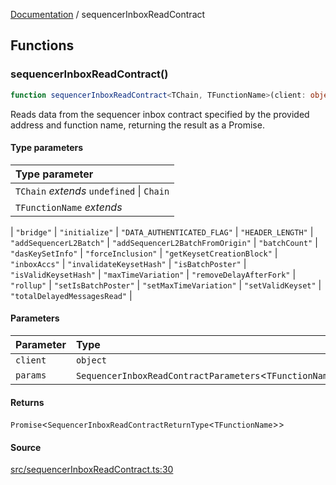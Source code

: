 [Documentation](README.md) / sequencerInboxReadContract

## Functions

### sequencerInboxReadContract()

```ts
function sequencerInboxReadContract<TChain, TFunctionName>(client: object, params: SequencerInboxReadContractParameters<TFunctionName>): Promise<SequencerInboxReadContractReturnType<TFunctionName>>
```

Reads data from the sequencer inbox contract specified by the provided
address and function name, returning the result as a Promise.

#### Type parameters

| Type parameter |
| :------ |
| `TChain` *extends* `undefined` \| `Chain` |
| `TFunctionName` *extends* 
  \| `"bridge"`
  \| `"initialize"`
  \| `"DATA_AUTHENTICATED_FLAG"`
  \| `"HEADER_LENGTH"`
  \| `"addSequencerL2Batch"`
  \| `"addSequencerL2BatchFromOrigin"`
  \| `"batchCount"`
  \| `"dasKeySetInfo"`
  \| `"forceInclusion"`
  \| `"getKeysetCreationBlock"`
  \| `"inboxAccs"`
  \| `"invalidateKeysetHash"`
  \| `"isBatchPoster"`
  \| `"isValidKeysetHash"`
  \| `"maxTimeVariation"`
  \| `"removeDelayAfterFork"`
  \| `"rollup"`
  \| `"setIsBatchPoster"`
  \| `"setMaxTimeVariation"`
  \| `"setValidKeyset"`
  \| `"totalDelayedMessagesRead"` |

#### Parameters

| Parameter | Type |
| :------ | :------ |
| `client` | `object` |
| `params` | `SequencerInboxReadContractParameters`\<`TFunctionName`\> |

#### Returns

`Promise`\<`SequencerInboxReadContractReturnType`\<`TFunctionName`\>\>

#### Source

[src/sequencerInboxReadContract.ts:30](https://github.com/anegg0/arbitrum-orbit-sdk/blob/763a3f41e7ea001cbb6fe81ac11cc794b4a0f94d/src/sequencerInboxReadContract.ts#L30)
